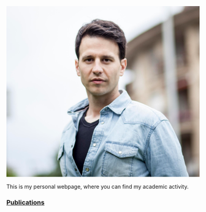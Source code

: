 ![Profile picture](/images/profile-picture-0.png)

This is my personal webpage, where you can find my academic activity.

### [Publications](https://scholar.google.es/citations?user=_1wx6NoAAAAJ&hl=en&oi=ao)

